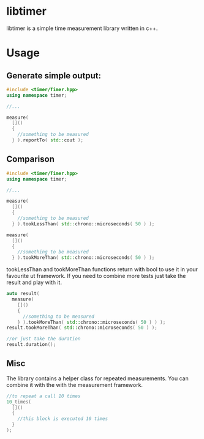 # libtimer

libtimer is a simple time measurement library written in c++.

# Usage

## Generate simple output:

```c++
#include <timer/Timer.hpp>
using namespace timer;

//...

measure(
  []()
  {
    //something to be measured
  } ).reportTo( std::cout );
```

## Comparison

```c++
#include <timer/Timer.hpp>
using namespace timer;

//...

measure(
  []()
  {
    //something to be measured
  } ).tookLessThan( std::chrono::microseconds( 50 ) );

measure(
  []()
  {
    //something to be measured
  } ).tookMoreThan( std::chrono::microseconds( 50 ) );
```

tookLessThan and tookMoreThan functions return with bool to use it in your favourite ut framework.
If you need to combine more tests just take the result and play with it.

```c++
auto result(
  measure(
    []()
    {
      //something to be measured
    } ).tookMoreThan( std::chrono::microseconds( 50 ) ) );
result.tookMoreThan( std::chrono::microseconds( 50 ) );

//or just take the duration
result.duration();
```

## Misc
The library contains a helper class for repeated measurements. You can combine it with the
with the measurement framework.

```c++
//to repeat a call 10 times
10_times(
  []()
  {
    //this block is executed 10 times
  }
);
```

